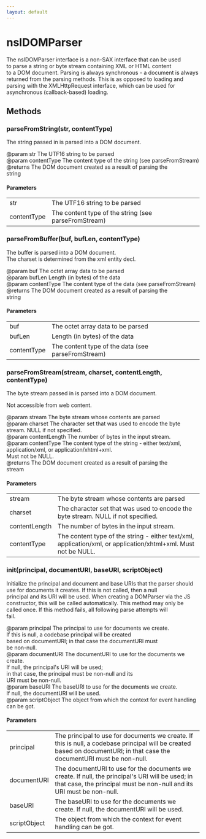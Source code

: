 ```yaml
---
layout: default
---
```


# nsIDOMParser #
  
The nsIDOMParser interface is a non-SAX interface that can be used  
to parse a string or byte stream containing XML or HTML content  
to a DOM document. Parsing is always synchronous - a document is always  
returned from the parsing methods. This is as opposed to loading and  
parsing with the XMLHttpRequest interface, which can be used for  
asynchronous (callback-based) loading.  
  

## Methods ##

### parseFromString(str, contentType) ###
  
The string passed in is parsed into a DOM document.  
  
@param str The UTF16 string to be parsed  
@param contentType The content type of the string (see parseFromStream)  
@returns The DOM document created as a result of parsing the   
         string  
  

#### Parameters ####

<table>

<tr>
<td>str</td>
<td>The UTF16 string to be parsed  
</td>
</tr>

<tr>
<td>contentType</td>
<td>The content type of the string (see parseFromStream)  
</td>
</tr>

</table>

### parseFromBuffer(buf, bufLen, contentType) ###
  
The buffer is parsed into a DOM document.  
The charset is determined from the xml entity decl.  
  
@param buf The octet array data to be parsed  
@param bufLen Length (in bytes) of the data  
@param contentType The content type of the data (see parseFromStream)  
@returns The DOM document created as a result of parsing the   
         string  
  

#### Parameters ####

<table>

<tr>
<td>buf</td>
<td>The octet array data to be parsed  
</td>
</tr>

<tr>
<td>bufLen</td>
<td>Length (in bytes) of the data  
</td>
</tr>

<tr>
<td>contentType</td>
<td>The content type of the data (see parseFromStream)  
</td>
</tr>

</table>

### parseFromStream(stream, charset, contentLength, contentType) ###
  
The byte stream passed in is parsed into a DOM document.  
  
Not accessible from web content.  
  
@param stream The byte stream whose contents are parsed  
@param charset The character set that was used to encode the byte  
               stream. NULL if not specified.  
@param contentLength The number of bytes in the input stream.  
@param contentType The content type of the string - either text/xml,  
                   application/xml, or application/xhtml+xml.  
                   Must not be NULL.  
@returns The DOM document created as a result of parsing the   
         stream  
  

#### Parameters ####

<table>

<tr>
<td>stream</td>
<td>The byte stream whose contents are parsed  
</td>
</tr>

<tr>
<td>charset</td>
<td>The character set that was used to encode the byte  
               stream. NULL if not specified.  
</td>
</tr>

<tr>
<td>contentLength</td>
<td>The number of bytes in the input stream.  
</td>
</tr>

<tr>
<td>contentType</td>
<td>The content type of the string - either text/xml,  
                   application/xml, or application/xhtml+xml.  
                   Must not be NULL.  
</td>
</tr>

</table>

### init(principal, documentURI, baseURI, scriptObject) ###
  
Initialize the principal and document and base URIs that the parser should  
use for documents it creates.  If this is not called, then a null  
principal and its URI will be used.  When creating a DOMParser via the JS  
constructor, this will be called automatically.  This method may only be  
called once.  If this method fails, all following parse attempts will  
fail.  
  
@param principal The principal to use for documents we create.  
                 If this is null, a codebase principal will be created  
                 based on documentURI; in that case the documentURI must  
                 be non-null.  
@param documentURI The documentURI to use for the documents we create.  
                   If null, the principal's URI will be used;  
                   in that case, the principal must be non-null and its  
                   URI must be non-null.  
@param baseURI The baseURI to use for the documents we create.  
               If null, the documentURI will be used.  
@param scriptObject The object from which the context for event handling  
                    can be got.  
  

#### Parameters ####

<table>

<tr>
<td>principal</td>
<td>The principal to use for documents we create.  
                 If this is null, a codebase principal will be created  
                 based on documentURI; in that case the documentURI must  
                 be non-null.  
</td>
</tr>

<tr>
<td>documentURI</td>
<td>The documentURI to use for the documents we create.  
                   If null, the principal's URI will be used;  
                   in that case, the principal must be non-null and its  
                   URI must be non-null.  
</td>
</tr>

<tr>
<td>baseURI</td>
<td>The baseURI to use for the documents we create.  
               If null, the documentURI will be used.  
</td>
</tr>

<tr>
<td>scriptObject</td>
<td>The object from which the context for event handling  
                    can be got.  
</td>
</tr>

</table>

